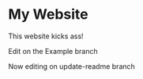 # My Website

This website kicks ass!

Edit on the Example branch

Now editing on update-readme branch
